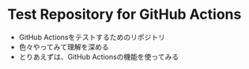 # Test Repository for GitHub Actions
- GitHub Actionsをテストするためのリポジトリ
- 色々やってみて理解を深める
- とりあえずは、GitHub Actionsの機能を使ってみる